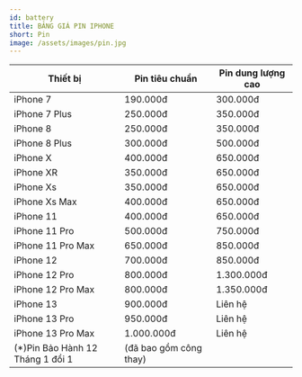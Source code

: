 ```yaml
---
id: battery
title: BẢNG GIÁ PIN IPHONE
short: Pin
image: /assets/images/pin.jpg
---
```

| Thiết bị                         | Pin tiêu chuẩn         | Pin dung lượng cao |
| -------------------------------- | ---------------------- | ------------------ |
| iPhone 7                         | 190.000đ               | 300.000đ           |
| iPhone 7 Plus                    | 250.000đ               | 350.000đ           |
| iPhone 8                         | 250.000đ               | 350.000đ           |
| iPhone 8 Plus                    | 300.000đ               | 500.000đ           |
| iPhone X                         | 400.000đ               | 650.000đ           |
| iPhone XR                        | 350.000đ               | 650.000đ           |
| iPhone Xs                        | 350.000đ               | 650.000đ           |
| iPhone Xs Max                    | 400.000đ               | 650.000đ           |
| iPhone 11                        | 400.000đ               | 650.000đ           |
| iPhone 11 Pro                    | 500.000đ               | 750.000đ           |
| iPhone 11 Pro Max                | 650.000đ               | 850.000đ           |
| iPhone 12                        | 700.000đ               | 850.000đ           |
| iPhone 12 Pro                    | 800.000đ               | 1.300.000đ         |
| iPhone 12 Pro Max                | 800.000đ               | 1.350.000đ         |
| iPhone 13                        | 900.000đ               | Liên hệ            |
| iPhone 13 Pro                    | 950.000đ               | Liên hệ            |
| iPhone 13 Pro Max                | 1.000.000đ             | Liên hệ            |
| (*)Pin Bảo Hành 12 Tháng 1 đổi 1 | (đã bao gồm công thay) |                    |